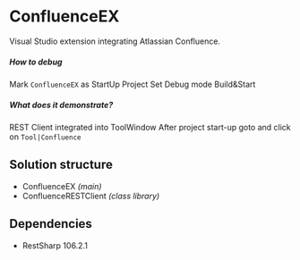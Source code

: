 # ConfluenceEX

Visual Studio extension integrating Atlassian Confluence.

##### How to debug
Mark `ConfluenceEX` as StartUp Project
Set Debug mode
Build&Start

##### What does it demonstrate?
REST Client integrated into ToolWindow
After project start-up goto and click on `Tool|Confluence`

## Solution structure
- ConfluenceEX *(main)*
- ConfluenceRESTClient *(class library)*

## Dependencies
- RestSharp 106.2.1
